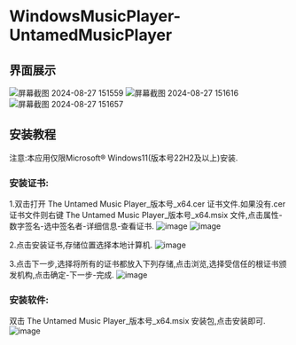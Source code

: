 # WindowsMusicPlayer-UntamedMusicPlayer

## 界面展示
![屏幕截图 2024-08-27 151559](https://github.com/user-attachments/assets/e97fb507-4204-4ce3-8cc2-fc7d0f1387d3)
![屏幕截图 2024-08-27 151616](https://github.com/user-attachments/assets/e06651f4-88c3-44cf-a768-c913457a3ac6)
![屏幕截图 2024-08-27 151657](https://github.com/user-attachments/assets/2a730456-4563-497a-8c42-359309d15d84)

## 安装教程
注意:本应用仅限Microsoft® Windows11(版本号22H2及以上)安装.

### 安装证书:
1.双击打开 The Untamed Music Player_版本号_x64.cer 证书文件.如果没有.cer证书文件则右键 The Untamed Music Player_版本号_x64.msix 文件,点击属性-数字签名-选中签名者-详细信息-查看证书.
![image](https://github.com/user-attachments/assets/81b5685a-3d26-4965-9bc2-9165571ce370)
![image](https://github.com/user-attachments/assets/cc40be42-d5fc-48b9-af44-bfbb6c85fe2a)

2.点击安装证书,存储位置选择本地计算机.
![image](https://github.com/user-attachments/assets/6306f664-8989-4a04-8287-16328f8b1f98)

3.点击下一步,选择将所有的证书都放入下列存储,点击浏览,选择受信任的根证书颁发机构,点击确定-下一步-完成.
![image](https://github.com/user-attachments/assets/7496b301-707c-4f0e-a4b2-59c26f3bf348)

### 安装软件:
双击 The Untamed Music Player_版本号_x64.msix 安装包,点击安装即可.
![image](https://github.com/user-attachments/assets/8ef5b0c4-d854-46e0-b8f7-c6c01ab34add)
